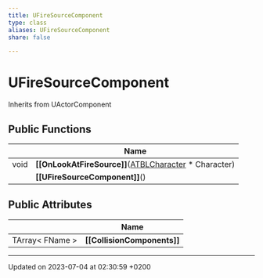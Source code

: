 ```yaml
---
title: UFireSourceComponent
type: class
aliases: UFireSourceComponent
share: false

---
```


# UFireSourceComponent





Inherits from UActorComponent

## Public Functions

|                | Name           |
| -------------- | -------------- |
| void | **[[OnLookAtFireSource]]**([ATBLCharacter](/docs/SDK/Source/Classes/classATBLCharacter.md) * Character) |
| | **[[UFireSourceComponent]]**() |

## Public Attributes

|                | Name           |
| -------------- | -------------- |
| TArray< FName > | **[[CollisionComponents]]**  |

-------------------------------

Updated on 2023-07-04 at 02:30:59 +0200